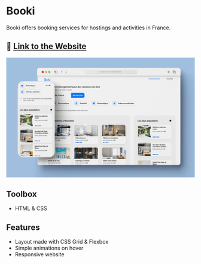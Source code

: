 # Booki

Booki offers booking services for hostings and activities in France.

## 🔗 [Link to the Website](https://booki-cem.netlify.app)

![Showcase - Booki](/showcase.png?raw=true 'Showcase - Booki')

## Toolbox

-   HTML & CSS

## Features

-   Layout made with CSS Grid & Flexbox
-   Simple animations on hover
-   Responsive website
